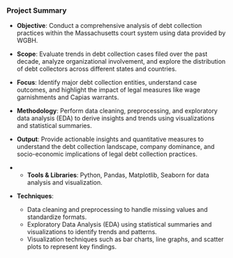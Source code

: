 ### Project Summary

- **Objective**: Conduct a comprehensive analysis of debt collection practices within the Massachusetts court system using data provided by WGBH.
- **Scope**: Evaluate trends in debt collection cases filed over the past decade, analyze organizational involvement, and explore the distribution of debt collectors across different states and countries.
- **Focus**: Identify major debt collection entities, understand case outcomes, and highlight the impact of legal measures like wage garnishments and Capias warrants.
- **Methodology**: Perform data cleaning, preprocessing, and exploratory data analysis (EDA) to derive insights and trends using visualizations and statistical summaries.
- **Output**: Provide actionable insights and quantitative measures to understand the debt collection landscape, company dominance, and socio-economic implications of legal debt collection practices.

- - **Tools & Libraries**: Python, Pandas, Matplotlib, Seaborn for data analysis and visualization.
- **Techniques**:
  - Data cleaning and preprocessing to handle missing values and standardize formats.
  - Exploratory Data Analysis (EDA) using statistical summaries and visualizations to identify trends and patterns.
  - Visualization techniques such as bar charts, line graphs, and scatter plots to represent key findings.
